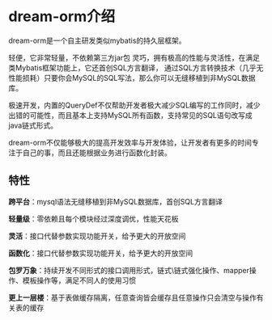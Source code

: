 # dream-orm介绍

dream-orm是一个自主研发类似mybatis的持久层框架。

轻便，它非常轻量，不依赖第三方jar包 灵巧，拥有极高的性能与灵活性，在满足类Mybatis框架功能上，它还首创SQL方言翻译，
通过SQL方言转换技术（几乎无性能损耗）只要你会MySQL的SQL写法，那么你可以无缝移植到非MySQL数据库。

极速开发，内置的QueryDef不仅帮助开发者极大减少SQL编写的工作同时，减少出错的可能性，而且基本上支持MySQL所有函数，支持常见的SQL语句改写成java链式形式。

dream-orm不仅能够极大的提高开发效率与开发体验，让开发者有更多的时间专注于自己的事，而且还能根据业务进行函数化封装。

## 特性

**跨平台**：mysql语法无缝移植到非MySQL数据库，首创SQL方言翻译

**轻量级**：零依赖且每个模块经过深度调优，性能天花板

**灵活**：接口代替参数实现功能开关，给予更大的开放空间

**函数化**：接口代替参数实现功能开关，给予更大的开放空间

**包罗万象**：持续开发不同形式的接口调用形式，链式\链式强化操作、mapper操作、模板操作等，满足不同人的使用习惯

**更上一层楼**：基于表做缓存隔离，任意查询皆会缓存且任意操作只会清空与操作有关表的缓存
